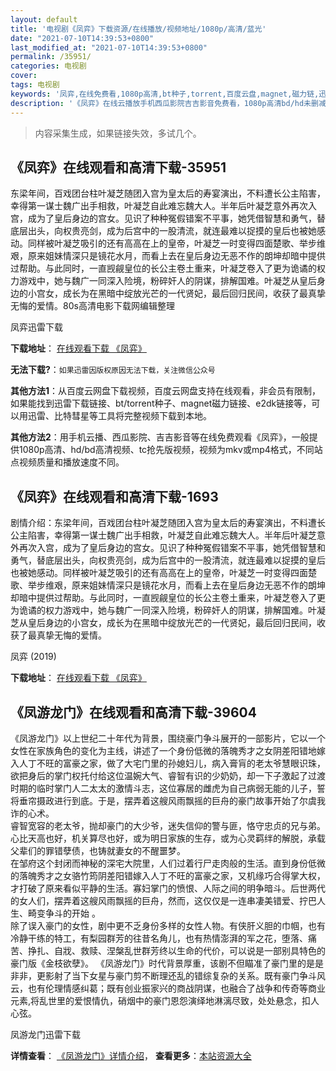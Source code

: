 ```yaml
---
layout: default
title: '电视剧《凤弈》下载资源/在线播放/视频地址/1080p/高清/蓝光'
date: "2021-07-10T14:39:53+0800"
last_modified_at: "2021-07-10T14:39:53+0800"
permalink: /35951/
categories: 电视剧
cover:
tags: 电视剧
keywords: '凤弈,在线免费看,1080p高清,bt种子,torrent,百度云盘,magnet,磁力链,迅雷下载资源'
description: '《凤弈》在线云播放手机西瓜影院吉吉影音免费看，1080p高清bd/hd未删减完整版和tc抢先枪版，mkv/mp4格式，附带bt/torrent种子、magnet/磁力链、百度云盘、网盘资源迅雷下载链接'
---
```


>内容采集生成，如果链接失效，多试几个。


## 《凤弈》在线观看和高清下载-35951

东梁年间，百戏团台柱叶凝芝随团入宫为皇太后的寿宴演出，不料遭长公主陷害，幸得第一谋士魏广出手相救，叶凝芝自此难忘魏大人。半年后叶凝芝意外再次入宫，成为了皇后身边的宫女。见识了种种冤假错案不平事，她凭借智慧和勇气，替底层出头，向权贵亮剑，成为后宫中的一股清流，就连最难以捉摸的皇后也被她感动。同样被叶凝芝吸引的还有高高在上的皇帝，叶凝芝一时变得四面楚歌、举步维艰，原来姐妹情深只是镜花水月，而看上去在皇后身边无恶不作的朗坤却暗中提供过帮助。与此同时，一直觊觎皇位的长公主卷土重来，叶凝芝卷入了更为诡谲的权力游戏中，她与魏广一同深入险境，粉碎奸人的阴谋，排解国难。叶凝芝从皇后身边的小宫女，成长为在黑暗中绽放光芒的一代贤妃，最后回归民间，收获了最真挚无悔的爱情。80s高清电影下载网编辑整理


凤弈迅雷下载

**下载地址**： [在线观看下载 《凤弈》](https://www.993dy.com//vod-detail-id-35602.html) 


**无法下载?**：`如果迅雷因版权原因无法下载，关注微信公众号 `

**其他方法1**：从百度云网盘下载视频，百度云网盘支持在线观看，非会员有限制，如果能找到迅雷下载链接、bt/torrent种子、magnet磁力链接、e2dk链接等，可以用迅雷、比特彗星等工具将完整视频下载到本地。

**其他方法2**：用手机云播、西瓜影院、吉吉影音等在线免费观看《凤弈》，一般提供1080p高清、hd/bd高清视频、tc抢先版视频，视频为mkv或mp4格式，不同站点视频质量和播放速度不同。


## 《凤弈》在线观看和高清下载-1693

剧情介绍：东梁年间，百戏团台柱叶凝芝随团入宫为皇太后的寿宴演出，不料遭长公主陷害，幸得第一谋士魏广出手相救，叶凝芝自此难忘魏大人。半年后叶凝芝意外再次入宫，成为了皇后身边的宫女。见识了种种冤假错案不平事，她凭借智慧和勇气，替底层出头，向权贵亮剑，成为后宫中的一股清流，就连最难以捉摸的皇后也被她感动。同样被叶凝芝吸引的还有高高在上的皇帝，叶凝芝一时变得四面楚歌、举步维艰，原来姐妹情深只是镜花水月，而看上去在皇后身边无恶不作的朗坤却暗中提供过帮助。与此同时，一直觊觎皇位的长公主卷土重来，叶凝芝卷入了更为诡谲的权力游戏中，她与魏广一同深入险境，粉碎奸人的阴谋，排解国难。叶凝芝从皇后身边的小宫女，成长为在黑暗中绽放光芒的一代贤妃，最后回归民间，收获了最真挚无悔的爱情。


凤弈 (2019)

**下载地址**： [在线观看下载 《凤弈》](https://www.btbtdy.me/btdy/dy15783.html) 


## 《凤游龙门》在线观看和高清下载-39604

《凤游龙门》以上世纪二十年代为背景，围绕豪门争斗展开的一部影片，它以一个女性在家族角色的变化为主线，讲述了一个身份低微的落魄秀才之女阴差阳错地嫁入人丁不旺的富豪之家，做了大宅门里的孙媳妇儿，病入膏肓的老太爷慧眼识珠，欲把身后的掌门权托付给这位温婉大气、睿智有识的少奶奶，却一下子激起了过渡时期的临时掌门人二太太的激情斗志，这位寡居的雌虎为自己病弱无能的儿子，誓将垂帘摄政进行到底。于是，摆弄着这艘风雨飘摇的巨舟的豪门故事开始了尔虞我诈的心术。<br />睿智宽容的老太爷，抛却豪门的大少爷，迷失信仰的警与匪，恪守忠贞的兄与弟。心比天高也好，机关算尽也好，或为明日家族的生存，或为心灵羁绊的解脱，承载父辈们的罪错孽债，也铸就妻女的不醒噩梦。<br />在邹府这个封闭而神秘的深宅大院里，人们过着行尸走肉般的生活。直到身份低微的落魄秀才之女骆竹筠阴差阳错嫁入人丁不旺的富豪之家，又机缘巧合得掌大权，才打破了原来看似平静的生活。寡妇掌门的愤恨、人际之间的明争暗斗。后世两代的女人们，摆弄着这艘风雨飘摇的巨舟，然而，这仅仅是一连串凄美错爱、拧巴人生、畸变争斗的开始 。<br />除了误入豪门的女性，剧中更不乏身份多样的女性人物。有侠肝义胆的巾帼，也有冷静干练的特工，有梨园群芳的往昔名角儿，也有热情澎湃的军之花，堕落、痛苦、挣扎、自戕、救赎、涅槃乱世群芳终以生命的代价，可以说是一部别具特色的豪门版《金枝欲孽》。 《凤游龙门》时代背景厚重，该剧不但瞄准了豪门里的是是非非，更影射了当下女星与豪门剪不断理还乱的错综复杂的关系。既有豪门争斗风云，也有伦理情感纠葛；既有创业振家兴的商战阴谋，也融合了战争和传奇等商业元素,将乱世里的爱恨情仇，硝烟中的豪门恩怨演绎地淋漓尽致，处处悬念，扣人心弦。<!---剧情end--->


凤游龙门迅雷下载

**详情查看**： [《凤游龙门》详情介绍](/movie/39604/)， **查看更多**：[本站资源大全](/movie/t/all/)

